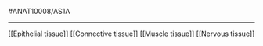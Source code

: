 #ANAT10008/AS1A 

---
[[Epithelial tissue]]
[[Connective tissue]]
[[Muscle tissue]]
[[Nervous tissue]]
